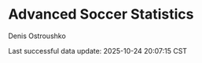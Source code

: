 # Advanced Soccer Statistics
Denis Ostroushko

<!-- gfm -->

Last successful data update: 2025-10-24 20:07:15 CST

